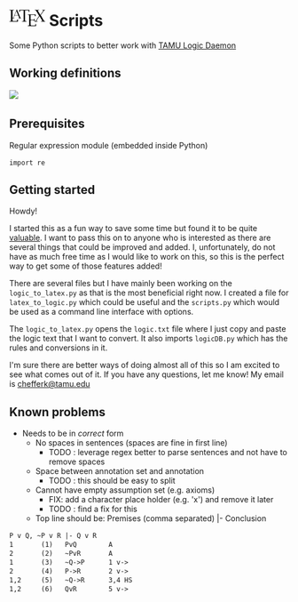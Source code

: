 # <img src="https://github.com/chefferk/latex_scripts/blob/master/Notes/latex.png?raw=true" height="30px"/> Scripts

Some Python scripts to better work with [TAMU Logic Daemon](http://logic.tamu.edu/daemon.html)

## Working definitions
<kbd><img src="http://logic.tamu.edu/Images/lop.gif"/></kbd>

## Prerequisites

Regular expression module (embedded inside Python)

```
import re
```
## Getting started
Howdy!

I started this as a fun way to save some time but found it to be quite [valuable](https://github.com/chefferk/latex_scripts/blob/master/Notes/proofs_tex.pdf). I want to pass this on to anyone who is interested as there are several things that could be improved and added. I, unfortunately, do not have as much free time as I would like to work on this, so this is the perfect way to get some of those features added!

There are several files but I have mainly been working on the `logic_to_latex.py` as that is the most beneficial right now. I created a file for `latex_to_logic.py` which could be useful and the `scripts.py` which would be used as a command line interface with options.

The `logic_to_latex.py` opens the `logic.txt` file where I just copy and paste the logic text that I want to convert. It also imports `logicDB.py` which has the rules and conversions in it.

I'm sure there are better ways of doing almost all of this so I am excited to see what comes out of it. If you have any questions, let me know! My email is chefferk@tamu.edu

## Known problems
* Needs to be in *correct* form
  * No spaces in sentences (spaces are fine in first line)
    * TODO : leverage regex better to parse sentences and not have to remove spaces
  * Space between annotation set and annotation
    * TODO : this should be easy to split
  * Cannot have empty assumption set (e.g. axioms)
    * FIX: add a character place holder (e.g. 'x') and remove it later
    * TODO : find a fix for this
  * Top line should be: Premises (comma separated)	|-	Conclusion

```
P v Q, ~P v R |- Q v R
1       (1)   PvQ        A
2       (2)   ~PvR       A
1       (3)   ~Q->P      1 v->
2       (4)   P->R       2 v->
1,2     (5)   ~Q->R      3,4 HS
1,2     (6)   QvR        5 v->
```

